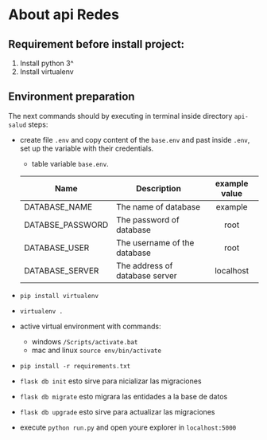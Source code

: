 # About api Redes
Requirement before install project:
--
  1. Install python 3^
  2. Install virtualenv

## Environment preparation
The next commands should by executing in terminal inside directory
```api-salud```
steps:
- create file ```.env``` and copy content of the ```base.env```
  and past inside ```.env```, set up the variable with their credentials.
  - table variable ```base.env```.

  | Name             | Description                    | example value   |
  |------------------|--------------------------------|:---------------:|
  | DATABASE_NAME    | The name of database           | example         |
  | DATABSE_PASSWORD | The password of database       | root            |
  | DATABASE_USER    | The username of the database   | root            |
  | DATABASE_SERVER  | The address of database server | localhost       |

- ```pip install virtualenv```
- ```virtualenv .```
- active virtual environment with commands:
  - windows ```/Scripts/activate.bat```
  - mac and linux ```source env/bin/activate```
-  ```pip install -r requirements.txt```
- ```flask db init``` esto sirve para nicializar las migraciones
- ```flask db migrate``` esto migrara las entidades a la base de datos
- ```flask db upgrade``` esto sirve para actualizar las migraciones
- execute ```python run.py``` and open youre explorer in ```localhost:5000```
